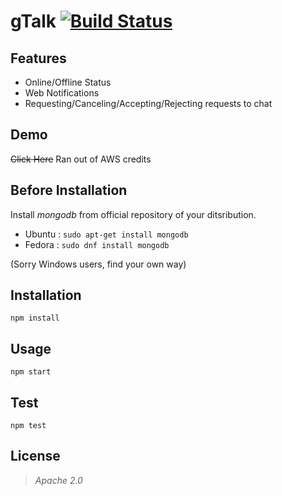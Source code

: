 # gTalk [![Build Status](https://travis-ci.org/tarunbatra/gTalk.svg?branch=master)](https://travis-ci.org/tarunbatra/gTalk)

## Features
* Online/Offline Status
* Web Notifications
* Requesting/Canceling/Accepting/Rejecting requests to chat

## Demo
~~Click Here~~ Ran out of AWS credits

## Before Installation
Install *mongodb* from official repository of your ditsribution.
* Ubuntu : `sudo apt-get install mongodb`
* Fedora : `sudo dnf install mongodb`

(Sorry Windows users, find your own way)

## Installation
`npm install`

## Usage
`npm start`

## Test
`npm test`

## License
> _Apache 2.0_
